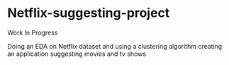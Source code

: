 # Netflix-suggesting-project

Work In Progress


Doing an EDA on Netflix dataset and using a clustering algorithm creating an application suggesting movies and tv shows
